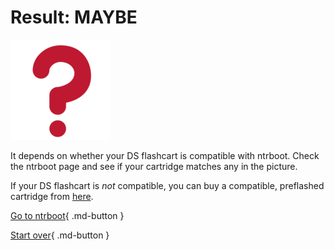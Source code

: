 # Result: MAYBE

![Image](/images/seventeen/unknown.png)

It depends on whether your DS flashcart is compatible with ntrboot. Check the ntrboot page and see if your cartridge matches any in the picture.

If your DS flashcart is *not* compatible, you can buy a compatible, preflashed cartridge from [here](https://www.nds-card.com/ProShow.asp?ProID=575).

[Go to ntrboot](https://3ds.hacks.guide/ntrboot){ .md-button }

[Start over](/seventeen){ .md-button }